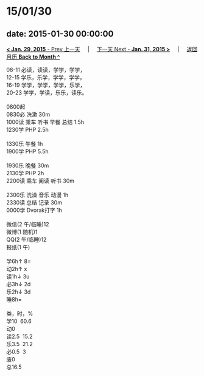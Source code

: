 # 15/01/30

date: 2015-01-30 00:00:00
---
[**< Jan. 29, 2015** - Prev 上一天](/lifelogs/2015/01/d29.md) &nbsp; &nbsp; | &nbsp; &nbsp; [下一天 Next - **Jan. 31, 2015 >**](/lifelogs/2015/01/d31.md) &nbsp; &nbsp; |  &nbsp; &nbsp; [返回月历 **Back to Month ^**](/lifelogs/2015/01/index.md)
<br/><div>08-11 必读，读读，学学，学学，<br/>12-15 学乐，乐学，学学，学学，<br/>16-19 学学，学学，学学，乐学，<br/>20-23 学学，学读，乐乐，读乐。<br/><br/>0800起<br/>0830必 洗漱 30m<br/>1000读 乘车 听书 早餐 总结 1.5h<br/>1230学 PHP 2.5h<br/><br/>1330乐 午餐 1h<br/>1900学 PHP 5.5h<br/><br/>1930乐 晚餐 30m<br/>2130学 PHP 2h<br/>2200读 乘车 阅读 听书 30m<br/><br/>2300乐 洗澡 音乐 动漫 1h</div><div>2330读 总结 记录 30m<br/>0000学 Dvorak打字 1h<br/><br/>微信(2 午/临睡)12<br/>微博(1 随机)1<br/>QQ(2 午/临睡)12<br/>报纸(1 午)<br/><br/>学6h↑ 8=<br/>动2h↑ x<br/>读1h↓ 3u<br/>必3h↓ 2d<br/>乐2h↓ 3d<br/>睡8h=<br/><br/>类，时，%<br/>学10  60.6<br/>动0<br/>读2.5  15.2<br/>乐3.5  21.2<br/>必0.5  3<br/>废0<br/>总16.5<br/>
